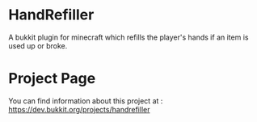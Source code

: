 # HandRefiller
A bukkit plugin for minecraft which refills the player's hands if an item is used up or broke.

# Project Page
You can find information about this project at : https://dev.bukkit.org/projects/handrefiller
